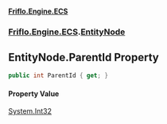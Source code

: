 #### [Friflo.Engine.ECS](index.md 'index')
### [Friflo.Engine.ECS](Friflo.Engine.ECS.md 'Friflo.Engine.ECS').[EntityNode](EntityNode.md 'Friflo.Engine.ECS.EntityNode')

## EntityNode.ParentId Property

```csharp
public int ParentId { get; }
```

#### Property Value
[System.Int32](https://docs.microsoft.com/en-us/dotnet/api/System.Int32 'System.Int32')